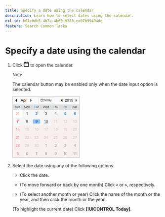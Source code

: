 ```yaml
---
title: Specify a date using the calendar
description: Learn how to select dates using the calendar.
exl-id: b07c0db5-4b7a-4b60-9383-ca07b99404de
feature: Search Common Tasks
---
```

# Specify a date using the calendar

1. Click ![Calendar button](/help/search-social-commerce/assets/calendar-date-range.png "Calendar button") to open the calendar.

   >[!NOTE]
   >
   >The calendar button may be enabled only when the date input option is selected.

   ![Opened calendar](/help/search-social-commerce/assets/calendar-full.png "Opened calendar")

1. Select the date using any of the following options:

   * Click the date.

   * (To move forward or back by one month) Click **`<`** or **`>`**, respectively.
   
   * (To select another month or year) Click the name of the month or the year, and then click the month or the year.
   
   (To highlight the current date) Click **[!UICONTROL Today]**.
